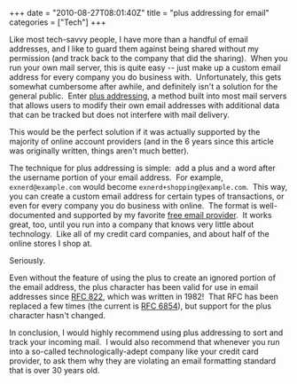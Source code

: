 +++
date = "2010-08-27T08:01:40Z"
title = "plus addressing for email"
categories = ["Tech"]
+++

Like most tech-savvy people, I have more than a handful of email addresses, and I like to guard them against being shared without my permission (and track back to the company that did the sharing).  When you run your own mail server, this is quite easy -- just make up a custom email address for every company you do business with.  Unfortunately, this gets somewhat cumbersome after awhile, and definitely isn't a solution for the general public.  Enter [plus addressing](http://en.wikipedia.org/wiki/Plus_addressing#Sub-addressing), a method built into most mail servers that allows users to modify their own email addresses with additional data that can be tracked but does not interfere with mail delivery.

This would be the perfect solution if it was actually supported by the majority of online account providers (and in the 6 years since this article was originally written, things aren't much better).

<!-- more -->

The technique for plus addressing is simple:  add a plus and a word after the username portion of your email address.  For example, `exnerd@example.com` would become `exnerd+shopping@example.com`.  This way, you can create a custom email address for certain types of transactions, or even for every company you do business with online.  The format is well-documented and supported by my favorite [free email provider](http://gmailblog.blogspot.com/2008/03/2-hidden-ways-to-get-more-from-your.html).  It works great, too, until you run into a company that knows very little about technology.  Like all of my credit card companies, and about half of the online stores I shop at.

Seriously.

Even without the feature of using the plus to create an ignored portion of the email address, the plus character has been valid for use in email addresses since [RFC 822](http://tools.ietf.org/html/rfc822), which was written in 1982!  That RFC has been replaced a few times (the current is [RFC 6854](http://tools.ietf.org/html/rfc6854)), but support for the plus character hasn't changed.

In conclusion, I would highly recommend using plus addressing to sort and track your incoming mail.  I would also recommend that whenever you run into a so-called technologically-adept company like your credit card provider, to ask them why they are violating an email formatting standard that is over 30 years old.
